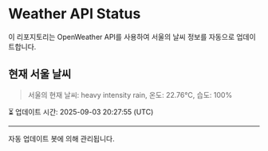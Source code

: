 
# Weather API Status

이 리포지토리는 OpenWeather API를 사용하여 서울의 날씨 정보를 자동으로 업데이트합니다.

## 현재 서울 날씨
> 서울의 현재 날씨: heavy intensity rain, 온도: 22.76°C, 습도: 100%

⏳ 업데이트 시간: 2025-09-03 20:27:55 (UTC)

---
자동 업데이트 봇에 의해 관리됩니다.
